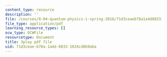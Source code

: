 ```yaml
---
content_type: resource
description: ''
file: /courses/8-04-quantum-physics-i-spring-2016/71d3ceaeb78a1a4d88331024cd8b9aba_8KQ-yK2xm60.pdf
file_type: application/pdf
learning_resource_types: []
ocw_type: OCWFile
resourcetype: Document
title: 3play pdf file
uid: 71d3ceae-b78a-1a4d-8833-1024cd8b9aba
---
```

